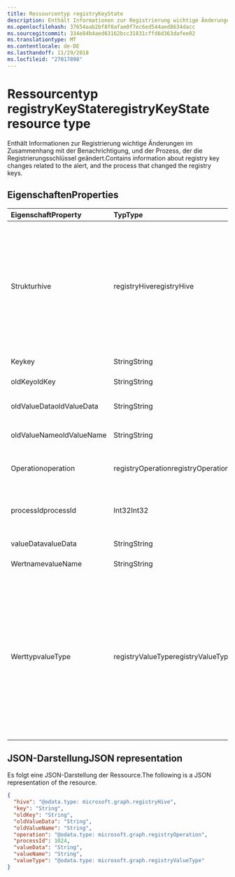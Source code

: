 ```yaml
---
title: Ressourcentyp registryKeyState
description: Enthält Informationen zur Registrierung wichtige Änderungen im Zusammenhang mit der Benachrichtigung, und der Prozess, der die Registrierungsschlüssel geändert.
ms.openlocfilehash: 37654aab2bf8f0afae0f7ec6ed544aed8634dacc
ms.sourcegitcommit: 334e84b4aed63162bcc31831cffd6d363dafee02
ms.translationtype: MT
ms.contentlocale: de-DE
ms.lasthandoff: 11/29/2018
ms.locfileid: "27017898"
---
```

# <a name="registrykeystate-resource-type"></a><span data-ttu-id="8704b-103">Ressourcentyp registryKeyState</span><span class="sxs-lookup"><span data-stu-id="8704b-103">registryKeyState resource type</span></span>

<span data-ttu-id="8704b-104">Enthält Informationen zur Registrierung wichtige Änderungen im Zusammenhang mit der Benachrichtigung, und der Prozess, der die Registrierungsschlüssel geändert.</span><span class="sxs-lookup"><span data-stu-id="8704b-104">Contains information about registry key changes related to the alert, and the process that changed the registry keys.</span></span>

## <a name="properties"></a><span data-ttu-id="8704b-105">Eigenschaften</span><span class="sxs-lookup"><span data-stu-id="8704b-105">Properties</span></span>

| <span data-ttu-id="8704b-106">Eigenschaft</span><span class="sxs-lookup"><span data-stu-id="8704b-106">Property</span></span>     | <span data-ttu-id="8704b-107">Typ</span><span class="sxs-lookup"><span data-stu-id="8704b-107">Type</span></span>        | <span data-ttu-id="8704b-108">Beschreibung</span><span class="sxs-lookup"><span data-stu-id="8704b-108">Description</span></span> |
|:-------------|:------------|:------------|
|<span data-ttu-id="8704b-109">Struktur</span><span class="sxs-lookup"><span data-stu-id="8704b-109">hive</span></span>|<span data-ttu-id="8704b-110">registryHive</span><span class="sxs-lookup"><span data-stu-id="8704b-110">registryHive</span></span>|<span data-ttu-id="8704b-111">Ein [Windows-Registrierungsstruktur](https://docs.microsoft.com/en-us/windows/desktop/sysinfo/registry-hives) :</span><span class="sxs-lookup"><span data-stu-id="8704b-111">A [Windows registry hive](https://docs.microsoft.com/en-us/windows/desktop/sysinfo/registry-hives) :</span></span> <ul><li><span data-ttu-id="8704b-112">HKEY_CURRENT_CONFIG</span><span class="sxs-lookup"><span data-stu-id="8704b-112">HKEY_CURRENT_CONFIG</span></span></li> <li><span data-ttu-id="8704b-113">HKEY_CURRENT_USER</span><span class="sxs-lookup"><span data-stu-id="8704b-113">HKEY_CURRENT_USER</span></span></li> <li><span data-ttu-id="8704b-114">HKEY_LOCAL_MACHINE\SAM</span><span class="sxs-lookup"><span data-stu-id="8704b-114">HKEY_LOCAL_MACHINE\SAM</span></span></li> <li><span data-ttu-id="8704b-115">HKEY_LOCAL_MACHINE\Security</span><span class="sxs-lookup"><span data-stu-id="8704b-115">HKEY_LOCAL_MACHINE\Security</span></span></li> <li><span data-ttu-id="8704b-116">HKEY_LOCAL_MACHINE\Software</span><span class="sxs-lookup"><span data-stu-id="8704b-116">HKEY_LOCAL_MACHINE\Software</span></span></li> <li><span data-ttu-id="8704b-117">HKEY_LOCAL_MACHINE\SYSTEM</span><span class="sxs-lookup"><span data-stu-id="8704b-117">HKEY_LOCAL_MACHINE\System</span></span></li> <li><span data-ttu-id="8704b-118">HKEY_USERS\\. Die standardmäßigen.</span><span class="sxs-lookup"><span data-stu-id="8704b-118">HKEY_USERS\\.Default.</span></span></li></ul> <span data-ttu-id="8704b-119">Mögliche Werte sind: `unknown`, `currentConfig`, `currentUser`, `localMachineSam`, `localMachineSamSoftware`, `localMachineSystem` und `usersDefault`.</span><span class="sxs-lookup"><span data-stu-id="8704b-119">Possible values are: `unknown`, `currentConfig`, `currentUser`, `localMachineSam`, `localMachineSamSoftware`, `localMachineSystem`, `usersDefault`.</span></span>|
|<span data-ttu-id="8704b-120">Key</span><span class="sxs-lookup"><span data-stu-id="8704b-120">key</span></span>|<span data-ttu-id="8704b-121">String</span><span class="sxs-lookup"><span data-stu-id="8704b-121">String</span></span>|<span data-ttu-id="8704b-122">Aktuelle (d. h. geänderten) Registrierungsschlüssel (schließt die Struktur).</span><span class="sxs-lookup"><span data-stu-id="8704b-122">Current (i.e. changed) registry key (excludes HIVE).</span></span>|
|<span data-ttu-id="8704b-123">oldKey</span><span class="sxs-lookup"><span data-stu-id="8704b-123">oldKey</span></span>|<span data-ttu-id="8704b-124">String</span><span class="sxs-lookup"><span data-stu-id="8704b-124">String</span></span>|<span data-ttu-id="8704b-125">Frühere (d. h., bevor geändert) Registrierungsschlüssel (schließt die Struktur).</span><span class="sxs-lookup"><span data-stu-id="8704b-125">Previous (i.e. before changed) registry key (excludes HIVE).</span></span>|
|<span data-ttu-id="8704b-126">oldValueData</span><span class="sxs-lookup"><span data-stu-id="8704b-126">oldValueData</span></span>|<span data-ttu-id="8704b-127">String</span><span class="sxs-lookup"><span data-stu-id="8704b-127">String</span></span>|<span data-ttu-id="8704b-128">Frühere (d. h., bevor geändert) Schlüsselwert Registrierungsdaten (Inhalt).</span><span class="sxs-lookup"><span data-stu-id="8704b-128">Previous (i.e. before changed) registry key value data (contents).</span></span>|
|<span data-ttu-id="8704b-129">oldValueName</span><span class="sxs-lookup"><span data-stu-id="8704b-129">oldValueName</span></span>|<span data-ttu-id="8704b-130">String</span><span class="sxs-lookup"><span data-stu-id="8704b-130">String</span></span>|<span data-ttu-id="8704b-131">Frühere (d. h., bevor geändert) Registrierung Schlüsselwertname.</span><span class="sxs-lookup"><span data-stu-id="8704b-131">Previous (i.e. before changed) registry key value name.</span></span>|
|<span data-ttu-id="8704b-132">Operation</span><span class="sxs-lookup"><span data-stu-id="8704b-132">operation</span></span>|<span data-ttu-id="8704b-133">registryOperation</span><span class="sxs-lookup"><span data-stu-id="8704b-133">registryOperation</span></span>|<span data-ttu-id="8704b-134">Der Vorgang, der der Name des Registrierungsschlüssels und/oder Wert geändert.</span><span class="sxs-lookup"><span data-stu-id="8704b-134">Operation that changed the registry key name and/or value.</span></span> <span data-ttu-id="8704b-135">Mögliche Werte: sind `unknown`, `create`, `modify` und `delete`.</span><span class="sxs-lookup"><span data-stu-id="8704b-135">Possible values are: `unknown`, `create`, `modify`, `delete`.</span></span>|
|<span data-ttu-id="8704b-136">processId</span><span class="sxs-lookup"><span data-stu-id="8704b-136">processId</span></span>|<span data-ttu-id="8704b-137">Int32</span><span class="sxs-lookup"><span data-stu-id="8704b-137">Int32</span></span>|<span data-ttu-id="8704b-138">Werden Sie ID (PID) des Prozesses, der den Registrierungsschlüssel (Prozess, der in der Auflistung Warnung 'Prozesse' Details angezeigt werden) geändert.</span><span class="sxs-lookup"><span data-stu-id="8704b-138">Process ID (PID) of the process that modified the registry key (process details will appear in the alert 'processes' collection).</span></span>|
|<span data-ttu-id="8704b-139">valueData</span><span class="sxs-lookup"><span data-stu-id="8704b-139">valueData</span></span>|<span data-ttu-id="8704b-140">String</span><span class="sxs-lookup"><span data-stu-id="8704b-140">String</span></span>|<span data-ttu-id="8704b-141">Aktuelle (d. h. geänderten) Schlüsselwert Registrierungsdaten (Inhalt).</span><span class="sxs-lookup"><span data-stu-id="8704b-141">Current (i.e. changed) registry key value data (contents).</span></span>|
|<span data-ttu-id="8704b-142">Wertname</span><span class="sxs-lookup"><span data-stu-id="8704b-142">valueName</span></span>|<span data-ttu-id="8704b-143">String</span><span class="sxs-lookup"><span data-stu-id="8704b-143">String</span></span>|<span data-ttu-id="8704b-144">Aktuelle (d. h. geänderten) Registrierung Schlüsselwertname</span><span class="sxs-lookup"><span data-stu-id="8704b-144">Current (i.e. changed) registry key value name</span></span>|
|<span data-ttu-id="8704b-145">Werttyp</span><span class="sxs-lookup"><span data-stu-id="8704b-145">valueType</span></span>|<span data-ttu-id="8704b-146">registryValueType</span><span class="sxs-lookup"><span data-stu-id="8704b-146">registryValueType</span></span>|[<span data-ttu-id="8704b-147">Schlüsselwert Registrierungstyp</span><span class="sxs-lookup"><span data-stu-id="8704b-147">Registry key value type</span></span>](https://docs.microsoft.com/en-us/windows/desktop/sysinfo/registry-value-types) <ul><li><span data-ttu-id="8704b-148">REG_BINARY</span><span class="sxs-lookup"><span data-stu-id="8704b-148">REG_BINARY</span></span></li> <li><span data-ttu-id="8704b-149">REG_DWORD</span><span class="sxs-lookup"><span data-stu-id="8704b-149">REG_DWORD</span></span></li> <li><span data-ttu-id="8704b-150">REG_DWORD_LITTLE_ENDIAN</span><span class="sxs-lookup"><span data-stu-id="8704b-150">REG_DWORD_LITTLE_ENDIAN</span></span></li> <li><span data-ttu-id="8704b-151">REG_DWORD_BIG_ENDIAN</span><span class="sxs-lookup"><span data-stu-id="8704b-151">REG_DWORD_BIG_ENDIAN</span></span></li><li><span data-ttu-id="8704b-152">REG_EXPAND_SZ</span><span class="sxs-lookup"><span data-stu-id="8704b-152">REG_EXPAND_SZ</span></span></li> <li><span data-ttu-id="8704b-153">REG_LINK</span><span class="sxs-lookup"><span data-stu-id="8704b-153">REG_LINK</span></span></li> <li><span data-ttu-id="8704b-154">REG_MULTI_SZ</span><span class="sxs-lookup"><span data-stu-id="8704b-154">REG_MULTI_SZ</span></span></li> <li><span data-ttu-id="8704b-155">REG_NONE</span><span class="sxs-lookup"><span data-stu-id="8704b-155">REG_NONE</span></span></li> <li><span data-ttu-id="8704b-156">REG_QWORD</span><span class="sxs-lookup"><span data-stu-id="8704b-156">REG_QWORD</span></span></li> <li><span data-ttu-id="8704b-157">REG_QWORD_LITTLE_ENDIAN</span><span class="sxs-lookup"><span data-stu-id="8704b-157">REG_QWORD_LITTLE_ENDIAN</span></span></li> <li><span data-ttu-id="8704b-158">REG_SZ</span><span class="sxs-lookup"><span data-stu-id="8704b-158">REG_SZ</span></span></li></ul> <span data-ttu-id="8704b-159">Mögliche Werte sind: `unknown`, `binary`, `dword`, `dwordLittleEndian`, `dwordBigEndian`, `expandSz`, `link`, `multiSz`, `none`, `qword`, `qwordlittleEndian` und `sz`.</span><span class="sxs-lookup"><span data-stu-id="8704b-159">Possible values are: `unknown`, `binary`, `dword`, `dwordLittleEndian`, `dwordBigEndian`, `expandSz`, `link`, `multiSz`, `none`, `qword`, `qwordlittleEndian`, `sz`.</span></span>|

## <a name="json-representation"></a><span data-ttu-id="8704b-160">JSON-Darstellung</span><span class="sxs-lookup"><span data-stu-id="8704b-160">JSON representation</span></span>

<span data-ttu-id="8704b-161">Es folgt eine JSON-Darstellung der Ressource.</span><span class="sxs-lookup"><span data-stu-id="8704b-161">The following is a JSON representation of the resource.</span></span>

<!-- {
  "blockType": "resource",
  "optionalProperties": [

  ],
  "@odata.type": "microsoft.graph.registryKeyState"
}-->

```json
{
  "hive": "@odata.type: microsoft.graph.registryHive",
  "key": "String",
  "oldKey": "String",
  "oldValueData": "String",
  "oldValueName": "String",
  "operation": "@odata.type: microsoft.graph.registryOperation",
  "processId": 1024,
  "valueData": "String",
  "valueName": "String",
  "valueType": "@odata.type: microsoft.graph.registryValueType"
}

```

<!-- uuid: 8fcb5dbc-d5aa-4681-8e31-b001d5168d79
2015-10-25 14:57:30 UTC -->
<!-- {
  "type": "#page.annotation",
  "description": "registryKeyState resource",
  "keywords": "",
  "section": "documentation",
  "tocPath": ""
}-->